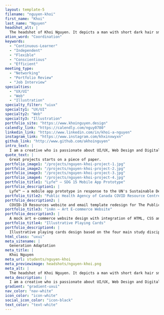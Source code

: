 ```yaml
---
layout: template-5
filename: "nguyen-khoi"
first_name: "Khoi"
last_name: "Nguyen"
headshot_alt: |
  The headshot of Khoi Nguyen. It depicts a man with short dark hair smiling. He is wearing a dark shirt and glasses.
ation_word: "Coordination"
keywords:
  - "Continuous-Learner"
  - "Independent"
  - "Flexible"
  - "Conscientious"
  - "Efficient"
meeting_type:
  - "Networking"
  - "Portfolio Review"
  - "Job Interview"
specialties:
  - "UX/UI"
  - "Web"
  - "Illustration"
specialty_filter: "uiux"
specialty1: "UX/UI"
specialty2: "Web"
specialty3: "Illustration"
portfolio_site: "https://www.khoinguyen.design"
calendly_link: "https://calendly.com/nguy0780"
linkedin_link: "https://www.linkedin.com/in/khoi-a-nguyen"
instagram_link: "https://www.instagram.com/khxinxwyxn"
github_link: "http://www.github.com/akhoinguyen"
intro_text: |
  I am a creative who is passionate about UI/UX, Web Design and Digital Art & Illustration. Providing design solutions with a chance to showcase my art skills is ultimately what I want to do in life.
quote_text: |
  Great projects starts on a piece of paper.
portfolio_image1: "/projects/nguyen-khoi-project-1.jpg"
portfolio_image2: "/projects/nguyen-khoi-project-2.jpg"
portfolio_image3: "/projects/nguyen-khoi-project-3.jpg"
portfolio_image4: "/projects/nguyen-khoi-project-4.jpg"
portfolio_title1: "Lyfe™ — SDG 15 Mobile App Prototype"
portfolio_description1: |
  Lyfe™ — a mobile app prototype in response to the UN's Sustainable Development Goal 15: Life on Land.
portfolio_title2: "Public Health Agency of Canada COVID Resource Centre"
portfolio_description2: |
  COVID-19 Resources website and email template redesign for The Public Health Agency of Canada.
portfolio_title3: "inAn — Art E-commerce Website"
portfolio_description3: |
  A mock art e-commerce website design with integration of HTML, CSS and Javascript coding languages.
portfolio_title4: "Illustrative Playing Cards"
portfolio_description4: |
  Illustrative playing cards design based on the four main study disciplines: Humanities, Science, Law, Politics.
html_class: "uxui"
meta_sitename: |
  Generation Adaptation
meta_title: |
  Khoi Nguyen
meta_url: students/nguyen-khoi
meta_previewimage: headshots/nguyen-khoi.png
meta_alt: |
  The headshot of Khoi Nguyen. It depicts a man with short dark hair smiling. He is wearing a dark shirt and glasses.
meta_description: |
  I am a creative who is passionate about UI/UX, Web Design and Digital Art & Illustration. Providing design solutions with a chance to showcase my art skills is ultimately what I want to do in life.
gradient: "gradient-uxui"
nav_color: "nav-white"
icon_color: "icon-white"
social_icon_color: "icon-black"
text_color: "text-white"
---
```

